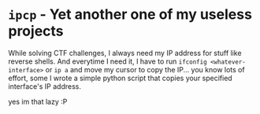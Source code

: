 # `ipcp` - Yet another one of my useless projects
While solving CTF challenges, I always need my IP address
for stuff like reverse shells. And everytime I need it,
I have to run `ifconfig <whatever-interface>` or `ip a`
and move my cursor to copy the IP... you know lots of
effort, some I wrote a simple python script that copies
your specified interface's IP address.

yes im that lazy :P
